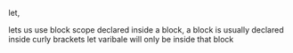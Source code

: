let, 

lets us use block scope
declared inside a block, a block is usually declared inside curly brackets
let varibale will only be inside that block 
